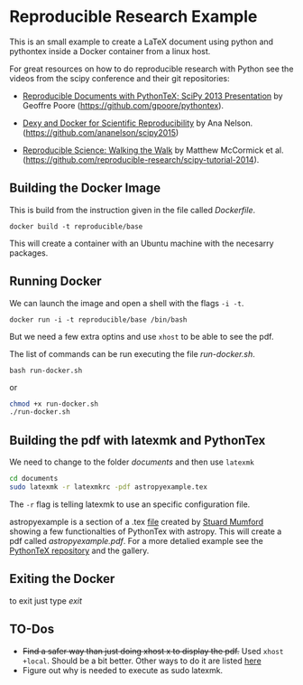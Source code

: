 # Reproducible Research Example

This is an small example to create a LaTeX document using python and pythontex inside a Docker container from a linux host.

For great resources on how to do reproducible research with Python see the videos from the scipy conference and their git repositories:

- [Reproducible Documents with PythonTeX; SciPy 2013 Presentation](https://www.youtube.com/watch?v=G-UDHc2UVOg) by Geoffre Poore (https://github.com/gpoore/pythontex).

- [Dexy and Docker for Scientific Reproducibility](https://www.youtube.com/watch?v=qFd04rA8lp0) by Ana Nelson. (https://github.com/ananelson/scipy2015)

- [Reproducible Science: Walking the Walk](https://youtu.be/EzX7MN_bzqg?list=PLIyfHkjEDSOEBhovULDAQtVje6toLVhP_) by Matthew McCormick et al. (https://github.com/reproducible-research/scipy-tutorial-2014).

## Building the Docker Image

This is build from the instruction given in the file called *Dockerfile*. 

`docker build -t reproducible/base`

This will create a container with an Ubuntu machine with the necesarry packages.

## Running Docker

We can launch the image and open a shell with the  flags `-i -t`. 

`docker run -i -t reproducible/base /bin/bash`

But we need a few extra optins and use `xhost` to be able to see the pdf. 

The list of commands can be run executing the file *run-docker.sh*. 

`bash run-docker.sh` 

or

```bash
chmod +x run-docker.sh
./run-docker.sh
```

## Building the pdf with latexmk and PythonTex

We need to change to the folder *documents* and then use `latexmk`

```bash
cd documents
sudo latexmk -r latexmkrc -pdf astropyexample.tex
```

The `-r` flag is telling latexmk to use an specific configuration file.


astropyexample is a section of  a .tex [file](https://gist.github.com/Cadair/5f66da0c4d14055836b2) created by [Stuard Mumford](https://github.com/Cadair) showing a few functionalties of PythonTex with astropy. This will create a pdf called *astropyexample.pdf*.  For a more detalied example see the [PythonTeX repository](https://github.com/gpoore/pythontex) and the gallery.

## Exiting the Docker

to exit just type *exit*


## TO-Dos
- ~~Find a safer way than just doing xhost x to display the pdf.~~ Used `xhost +local`. Should be a bit better. Other ways to do it are listed [here](http://wiki.ros.org/docker/Tutorials/GUI)
- Figure out why is needed to execute as sudo latexmk. 
